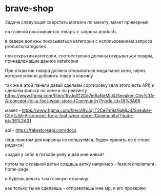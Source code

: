 # brave-shop
Задача следующая сверстать магазин по макету, макет примерный

на главной показываются товары с запроса products

в хедере должны показываться категории с использованием запроса products/categories 

при открытии категории, соотвественно должны открываться товары, принадлежащие данное категории

При открытии товара должно открываться модальное окно, через которое можно добавить товар в корзину

так же в этой панели давай сделаем сортировку (для этого есть API)
и сделаем фильтр по цене и по рейтингу
https://www.figma.com/file/o1RvJqllT2Ce7m9aNqMjJ4/Sneaker-City%3A-A-concept-for-a-foot-wear-store-(Community)?node-id=18%3A66

макет - https://www.figma.com/file/o1RvJqllT2Ce7m9aNqMjJ4/Sneaker-City%3A-A-concept-for-a-foot-wear-store-(Community)?node-id=36%3A31

api -  https://fakestoreapi.com/docs 

(енд поинтом для корзины не пользуемся, будем хранить ее в сторе ридакса)

создай у себя в гитхабе репу и дай мне инвайт

потом ты с главной ветки создашь ветку например  - feature/implement-home-page

и будешь делать там главную страницу

как только ты ее сделаешь - отправляешь мне мр, я его проверяю